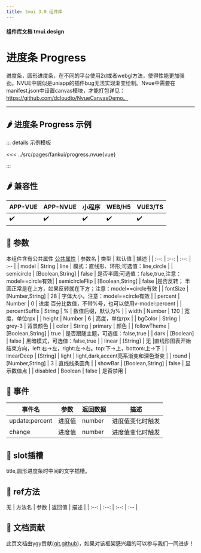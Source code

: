 ```yaml
---
title: tmui 3.0 组件库
---
```


<script setup>
import webview from '../components/mobileWebview.vue'
</script>

#### 组件库文档 tmui.design

# 进度条 Progress
进度条，圆形进度条，在不同的平台使用2d或者webgl方法，使得性能更加强劲。NVUE中貌似是uniapp的插件bug无法实现渐变绘制。Nvue中需要在manifest.json中设置canvas模块，才能打包详见：https://github.com/dcloudio/NvueCanvasDemo。

---


## :hot_pepper: 进度条 Progress 示例

<webview url="https://tmui.design/h5/#/pages/fankui/progress"></webview>

::: details 示例模板

<<< ../src/pages/fankui/progress.nvue{vue}

:::

## :hot_pepper: 兼容性

| APP-VUE | APP-NVUE | 小程序 | WEB/H5 | VUE3/TS |
| --- | --- | --- | --- | --- |
| :heavy_check_mark: | :heavy_check_mark: | :heavy_check_mark: | :heavy_check_mark: | :heavy_check_mark: |

## :seedling: 参数
本组件含有公共属性 [公共属性](/doc/spec/组件公共样式.md)
| 参数名 | 类型 | 默认值 | 描述 |
| :--: | :--: | :--: | :-- |
| model | String | line | 模式：直线形、环形;可选值：line,circle |
| semicircle | [Boolean,String] | false | 是否半圆;可选值：false,true,注意：model==circle有效|
| semicircleFlip | [Boolean,String] | false |是否反转； 半圆正常是在上方，如果反转就在下方；注意：model==circle有效 |
| fontSize | [Number,String] | 28 | 字体大小，注意：model==circle有效 |
| percent | Number | 0 | 进度 百分比数值，不带%号，也可以使用v-model:percent |
| percentSuffix | String | % | 数值后缀，默认为% |
| width | Number | 120 | 宽度，单位rpx |
| height | Number | 6 | 高度，单位rpx |
| bgColor | String | grey-3 | 背景颜色 |
| color | String | primary | 颜色 |
| followTheme | [Boolean,String] | true | 是否跟随主题，可选值：false,true |
| dark | [Boolean] | false | 黑暗模式，可选值：false,true |
| linear | [String] | 无 |直线形图表开始结束方向，left:右->左，right:左->右。top:下->上，bottom:上->下 |
| linearDeep | [String] | light  | light,dark,accent亮系渐变和深色渐变 |
| round | [Number,String] | 3 | 直线线条圆角 |
| showBar | [Boolean,String] | false | 显示数值点 |
| disabled | Boolean | false | 是否禁用 |

## :rose: 事件
| 事件名 | 参数 | 返回数据 | 描述 |
| --- | --- | --- | --- |
| update:percent | 进度值 | number | 进度值变化时触发 |
| change | 进度值 | number | 进度值变化时触发 |
## :corn: slot插槽
title,圆形进度条时中间的文字插槽。

## :green_salad: ref方法
无
| 方法名 | 参数 | 返回值 | 描述 |
| :--: | :--: | :--: | :-- |

## :couplekiss: 文档贡献
此页文档由ygy贡献([git](https://gitee.com/ygy-promise),[github](https://github.com/ygy-97))，如果对该框架感兴趣的可以参与我们一同进步！